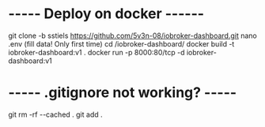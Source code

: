 # ----- Deploy on docker ------

git clone -b sstiels https://github.com/5v3n-08/iobroker-dashboard.git
nano .env (fill data! Only first time)
cd /iobroker-dashboard/
docker build -t iobroker-dashboard:v1 .
docker run -p 8000:80/tcp -d iobroker-dashboard:v1

# ----- .gitignore not working? -----

git rm -rf --cached .
git add .

